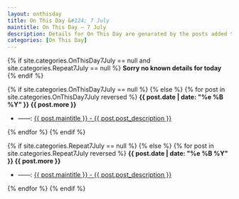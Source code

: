 ```yaml
---
layout: onthisday
title: On This Day &#124; 7 July
maintitle: On This Day — 7 July
description: Details for On This Day are genarated by the posts added to the website so the content is subject to changes/updates over time.
categories: [On This Day]
---
```


{% if site.categories.OnThisDay7July == null and site.categories.Repeat7July == null %}
<strong>Sorry no known details for today</strong>
{% endif %}

{% if site.categories.OnThisDay7July == null %}
{% else %}
{% for post in site.categories.OnThisDay7July reversed %}
<strong>{{ post.date | date: "%e %B %Y" }} {{ post.more }}</strong>
<ul>
<li> ——: <a href="{{ post.url }}">{{ post.maintitle }} - {{ post.post_description }}</a></li>
</ul>
{% endfor %}
{% endif %}

{% if site.categories.Repeat7July == null %}
{% else %}
{% for post in site.categories.Repeat7July reversed %}
<strong>{{ post.date | date: "%e %B %Y" }} {{ post.more }}</strong>
<ul>
<li> ——: <a href="{{ post.url }}">{{ post.maintitle }} - {{ post.post_description }}</a></li>
</ul>
{% endfor %}
{% endif %}
